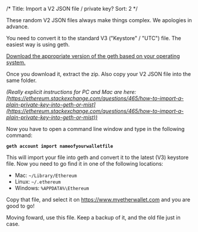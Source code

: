 /*
Title: Import a V2 JSON file / private key?
Sort: 2
*/

These random V2 JSON files always make things complex. We apologies in advance.

You need to convert it to the standard V3 ("Keystore" / "UTC") file. The easiest way is using geth.

[Download the appropriate version of the geth based on your operating system.](https://github.com/ethereum/go-ethereum/releases)

Once you download it, extract the zip. Also copy your V2 JSON file into the same folder.

_(Really explicit instructions for PC and Mac are here: [https://ethereum.stackexchange.com/questions/465/how-to-import-a-plain-private-key-into-geth-or-mist](https://ethereum.stackexchange.com/questions/465/how-to-import-a-plain-private-key-into-geth-or-mist))_

Now you have to open a command line window and type in the following command:

**`geth account import nameofyourwalletfile`**

This will import your file into geth and convert it to the latest (V3) keystore file. Now you need to go find it in one of the following locations:

*   Mac: `~/Library/Ethereum`
*   Linux: `~/.ethereum`
*   Windows: `%APPDATA%\Ethereum`

Copy that file, and select it on https://www.myetherwallet.com and you are good to go!  

Moving foward, use this file. Keep a backup of it, and the old file just in case.